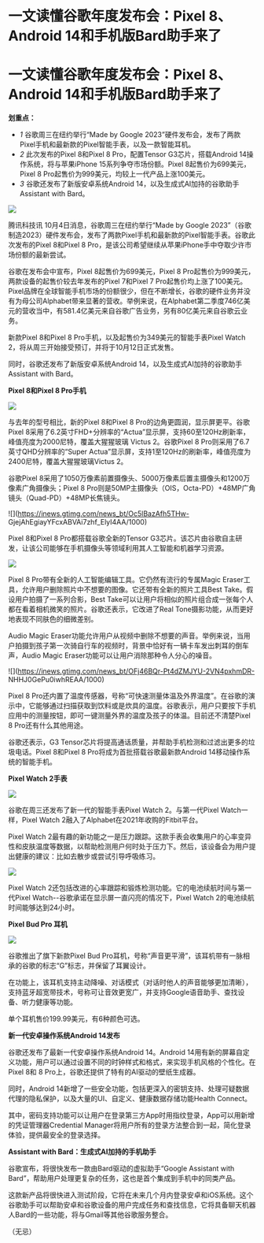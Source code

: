 # 一文读懂谷歌年度发布会：Pixel 8、Android 14和手机版Bard助手来了

# 一文读懂谷歌年度发布会：Pixel 8、Android 14和手机版Bard助手来了

**划重点：**

  * _1_ 谷歌周三在纽约举行“Made by Google 2023”硬件发布会，发布了两款Pixel手机和最新款的Pixel智能手表，以及一款智能耳机。
  * _2_ 此次发布的Pixel 8和Pixel 8 Pro，配置Tensor G3芯片，搭载Android 14操作系统，将与苹果iPhone 15系列争夺市场份额。Pixel 8起售价为699美元，Pixel 8 Pro起售价为999美元，均较上一代产品上涨100美元。
  * _3_ 谷歌还发布了新版安卓系统Android 14，以及生成式AI加持的谷歌助手Assistant with Bard。

![](https://inews.gtimg.com/news_bt/OHNviBmxhP3a4XsQKcc5a1rL4iKIQd2He3ysHDeMXCDVUAA/1000)

腾讯科技讯 10月4日消息，谷歌周三在纽约举行“Made by Google
2023”（谷歌制造2023）硬件发布会，发布了两款Pixel手机和最新款的Pixel智能手表。谷歌此次发布的Pixel 8和Pixel 8
Pro，是该公司希望继续从苹果iPhone手中夺取少许市场份额的最新尝试。

谷歌在发布会中宣布，Pixel 8起售价为699美元，Pixel 8 Pro起售价为999美元，两款设备的起售价较去年发布的Pixel 7和Pixel 7
Pro起售价均上涨了100美元。Pixel品牌在全球智能手机市场的份额很少，但在不断增长，谷歌的硬件业务并没有为母公司Alphabet带来显著的营收。举例来说，在Alphabet第二季度746亿美元的营收当中，有581.4亿美元来自谷歌广告业务，另有80亿美元来自谷歌云业务。

新款Pixel 8和Pixel 8 Pro手机，以及起售价为349美元的智能手表Pixel Watch
2，将从周三开始接受预订，并将于10月12日正式发售。

同时，谷歌还发布了新版安卓系统Android 14，以及生成式AI加持的谷歌助手Assistant with Bard。

**Pixel 8和Pixel 8 Pro手机**

![](https://inews.gtimg.com/news_bt/OwgHrYAZZ64TQkFdiqCT8TGNa1tePUb5y8wJRvEp9Lr18AA/1000)

与去年的型号相比，新的Pixel 8和Pixel 8 Pro的边角更圆润，显示屏更平。谷歌Pixel
8采用了6.2英寸FHD+分辨率的“Actua”显示屏，支持60至120Hz刷新率，峰值亮度为2000尼特，覆盖大猩猩玻璃 Victus 2。谷歌Pixel
8 Pro则采用了6.7英寸QHD分辨率的“Super Actua”显示屏，支持1至120Hz的刷新率，峰值亮度为2400尼特，覆盖大猩猩玻璃Victus
2。

谷歌Pixel 8采用了1050万像素前置摄像头、5000万像素后置主摄像头和1200万像素广角摄像头；Pixel 8
Pro则是50MP主摄像头（OIS，Octa-PD）+48MP广角镜头（Quad-PD）+48MP长焦镜头。

![](https://inews.gtimg.com/news_bt/Oc5lBazAfh5THw-
GjejAhEgiayYFcxABVAi7zhf_ElyI4AA/1000)

Pixel 8和Pixel 8 Pro都搭载谷歌全新的Tensor
G3芯片。该芯片由谷歌自主研发，让该公司能够在手机摄像头等领域利用其人工智能和机器学习资源。

![](https://inews.gtimg.com/news_bt/OdNB3LumnAMsjqVaEkWqPONneBwY2Li1Qx3AIxquWGfjsAA/1000)

Pixel 8 Pro带有全新的人工智能编辑工具。它仍然有流行的专属Magic
Eraser工具，允许用户删除照片中不想要的图像。它还带有全新的照片工具Best Take。假设用户拍摄了一系列合影，Best
Take可以让用户将相似的照片组合成一张每个人都在看着相机微笑的照片。谷歌还表示，它改进了Real Tone摄影功能，从而更好地表现不同肤色的细微差别。

Audio Magic
Eraser功能允许用户从视频中删除不想要的声音。举例来说，当用户拍摄到孩子第一次骑自行车的视频时，背景中恰好有一辆卡车发出刺耳的倒车声，Audio
Magic Eraser功能可以让用户消除那种令人分心的噪音。

![](https://inews.gtimg.com/news_bt/OFj46BQr-Pt4dZMJYU-2VN4pxhmDR-
NHHJ0GePu0iwhREAA/1000)

Pixel 8
Pro还内置了温度传感器，号称“可快速测量体温及外界温度”。在谷歌的演示中，它能够通过扫描获取到饮料或是炊具的温度。谷歌表示，用户只要按下手机应用中的测量按钮，即可一键测量外界的温度及孩子的体温。目前还不清楚Pixel
8 Pro还有什么其他用途。

谷歌还表示，G3 Tensor芯片将提高通话质量，并帮助手机检测和过滤出更多的垃圾电话。Pixel 8和Pixel 8
Pro将成为首批搭载谷歌最新款Android 14移动操作系统的智能手机。

**Pixel Watch 2手表**

![](https://inews.gtimg.com/news_bt/OPIKpuYyUvqn7aEEzRhWXH3G6-uyNafO4N6Oh2kFTiW4wAA/1000)

谷歌在周三还发布了新一代的智能手表Pixel Watch 2。与第一代Pixel Watch一样，Pixel Watch
2融入了Alphabet在2021年收购的Fitbit平台。

Pixel Watch
2最有趣的新功能之一是压力跟踪。这款手表会收集用户的心率变异性和皮肤温度等数据，以帮助检测用户何时处于压力下。然后，该设备会为用户提出健康的建议：比如去散步或尝试引导呼吸练习。

![](https://inews.gtimg.com/news_bt/OkN2PcOAjSCuufJErlNTuDURn8eejda6-zkvT1EnVeVI8AA/1000)

Pixel Watch 2还包括改进的心率跟踪和锻炼检测功能。它的电池续航时间与第一代Pixel Watch--谷歌承诺在显示屏一直闪亮的情况下，Pixel
Watch 2的电池续航时间能够达到24小时。

**Pixel Bud Pro 耳机**

![](https://inews.gtimg.com/news_bt/OtC1S-9dkZjb2hmiHPEHDE38Cb7wBH7Pla6j1Z_M6x5UsAA/1000)

谷歌推出了旗下新款Pixel Bud Pro耳机，号称“声音更平滑”，该耳机带有一脉相承的谷歌的标志“G”标志，并保留了耳翼设计。

在功能上，该耳机支持主动降噪、对话模式（对话时他人的声音能够更加清晰），支持蓝牙超宽带技术，号称可让音效更宽广，并支持Google语音助手、查找设备、听力健康等功能。

单个耳机售价199.99美元，有6种颜色可选。

**新一代安卓操作系统Android 14发布**

谷歌还发布了最新一代安卓操作系统Android 14。Android
14用有新的屏幕自定义功能，用户可以通过设置不同的时钟样式和格式，来实现手机风格的个性化。在Pixel 8和 8
Pro上，谷歌还提供了特有的AI驱动的壁纸生成器。

同时，Android 14新增了一些安全功能，包括更深入的密钥支持、处理可疑数据代理的隐私保护，以及大量的UI、自定义、健康数据存储功能Health
Connect。

其中，密码支持功能可以让用户在登录第三方App时用指纹登录，App可以用新增的凭证管理器Credential
Manager将用户所有的登录方法整合到一起，简化登录体验，提供最安全的登录选择。

**Assistant with Bard：生成式AI加持的手机助手**

谷歌宣布，将很快发布一款由Bard驱动的虚拟助手“Google Assistant with
Bard”，帮助用户处理更复杂的任务，这也是首个集成到手机中的同类产品。

这款新产品将很快进入测试阶段，它将在未来几个月内登录安卓和iOS系统。这个谷歌助手可以帮助安卓和谷歌设备的用户完成任务和查找信息，它将具备聊天机器人Bard的一些功能，将与Gmail等其他谷歌服务整合。

（无忌）

